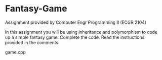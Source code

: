 # Fantasy-Game
Assignment provided by Computer Engr Programming II (ECGR 2104)

In this assignment you will be using inheritance and polymorphism to code up a simple fantasy game.
Complete the code. Read the instructions provided in the comments.

game.cpp
